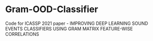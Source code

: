 # Gram-OOD-Classifier
Code for ICASSP 2021 paper - IMPROVING DEEP LEARNING SOUND EVENTS CLASSIFIERS USING GRAM MATRIX FEATURE-WISE CORRELATIONS
